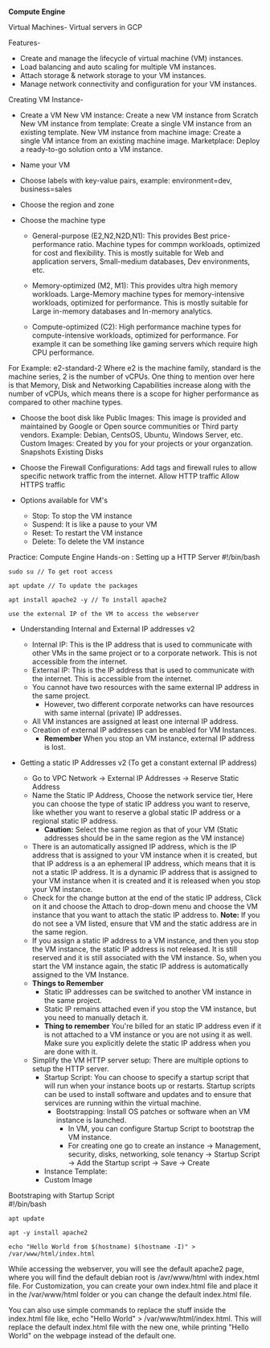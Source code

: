 **Compute Engine**

Virtual Machines- Virtual servers in GCP

Features-

* Create and manage the lifecycle of virtual machine (VM) instances.
* Load balancing and auto scaling for multiple VM instances.
* Attach storage & network storage to your VM instances.
* Manage network connectivity and configuration for your VM instances.

Creating VM Instance-
- Create a VM
    New VM instance: Create a new VM instance from Scratch
    New VM instance from template: Create a single VM instance from an existing template.
    New VM instance from machine image: Create a single VM intance from an existing machine image.
    Marketplace: Deploy a ready-to-go solution onto a VM instance.

- Name your VM

- Choose labels with key-value pairs, example: environment=dev, business=sales

- Choose the region and zone

- Choose the machine type
    * General-purpose (E2,N2,N2D,N1): This provides Best price-performance ratio. Machine types for commpn workloads, optimized for cost and flexibility. This is mostly suitable for Web and application servers, Small-medium databases, Dev environments, etc.

    * Memory-optimized (M2, M1): This provides ultra high memory workloads. Large-Memory machine types for memory-intensive workloads, optimized for performance. This is mostly suitable for Large in-memory databases and In-memory analytics.

    * Compute-optimized (C2): High performance machine types for compute-intensive workloads, optimized for performance. For example it can be something like gaming servers which require high CPU performance.

For Example: e2-standard-2
Where e2 is the machine family, standard is the machine series, 2 is the number of vCPUs.
One thing to mention over here is that Memory, Disk and Networking Capabilities increase along with the number of vCPUs, which means there is a scope for higher performance as compared to other machine types.

- Choose the boot disk like
    Public Images: This image is provided and maintained by Google or Open source communities or Third party vendors. Example: Debian, CentsOS, Ubuntu, Windows Server, etc.
    Custom Images: Created by you for your projects or your organzation.
    Snapshots
    Existing Disks

- Choose the Firewall Configurations: Add tags and firewall rules to allow specific network traffic from the internet.
    Allow HTTP traffic
    Allow HTTPS traffic

- Options available for VM's
    * Stop: To stop the VM instance
    * Suspend: It is like a pause to your VM
    * Reset: To restart the VM instance
    * Delete: To delete the VM instance

Practice: Compute Engine Hands-on : Setting up a HTTP Server
    #!/bin/bash
    
    sudo su // To get root access
    
    apt update // To update the packages
    
    apt install apache2 -y // To install apache2
    
    use the external IP of the VM to access the webserver

- Understanding Internal and External IP addresses v2
    * Internal IP: This is the IP address that is used to communicate with other VMs in the same project or to a corporate network. This is not accessible from the internet.
    * External IP: This is the IP address that is used to communicate with the internet. This is accessible from the internet.
    * You cannot have two resources with the same external IP address in the same project.
        * However, two different corporate networks can have resources with same internal (private) IP addresses.
    * All VM instances are assigned at least one internal IP address.
    * Creation of external IP addresses can be enabled for VM Instances.
        * **Remember** When you stop an VM instance, external IP address is lost.
    
- Getting a static IP Addresses v2 (To get a constant external IP address)
    * Go to VPC Network -> External IP Addresses -> Reserve Static Address
    * Name the Static IP Address, Choose the network service tier, Here you can choose the type of static IP address you want to reserve, like whether you want to reserve a global static IP address or a regional static IP address.
        * **Caution:** Select the same region as that of your VM (Static addresses should be in the same region as the VM instance)
    * There is an automatically assigned IP address, which is the IP address that is assigned to your VM instance when it is created, but that IP address is a an ephemeral IP address, which means that it is not a static IP address. It is a dynamic IP address that is assigned to your VM instance when it is created and it is released when you stop your VM instance.
    * Check for the change button at the end of the static IP address, Click on it and choose the Attach to drop-down menu and choose the VM instance that you want to attach the static IP address to. **Note:** If you do not see a VM listed, ensure that VM and the static address are in the same region.
    * If you assign a static IP address to a VM instance, and then you stop the VM instance, the static IP address is not released. It is still reserved and it is still associated with the VM instance. So, when you start the VM instance again, the static IP address is automatically assigned to the VM Instance.
    * **Things to Remember**
        * Static IP addresses can be switched to another VM instance in the same project.
        * Static IP remains attached even if you stop the VM instance, but you need to manually detach it.
        * **Thing to remember** You're billed for an static IP address even if it is not attached to a VM instance or you are not using it as well. Make sure you explicitly delete the static IP address when you are done with it.
    * Simplify the VM HTTP server setup: There are multiple options to setup the HTTP server.
        * Startup Script: You can choose to specify a startup script that will run when your instance boots up or restarts. Startup scripts can be used to install software and updates and to ensure that services are running within the virtual machine.
            * Bootstrapping: Install OS patches or software when an VM instance is launched.
                * In VM, you can configure Startup Script to bootstrap the VM instance.
                * For creating one go to create an instance -> Management, security, disks, networking, sole tenancy -> Startup Script -> Add the Startup script -> Save -> Create
        * Instance Template:
        * Custom Image 
        
Bootstraping with Startup Script        
    #!/bin/bash

    apt update

    apt -y install apache2

    echo "Hello World from $(hostname) $(hostname -I)" > /var/www/html/index.html

While accessing the webserver, you will see the default apache2 page, where you will find the default debian root is /avr/www/html with index.html file. For Customization, you can create your own index.html file and place it in the /var/www/html folder or you can change the default index.html file.
    
You can also use simple commands to replace the stuff inside the index.html file like, echo "Hello World" > /var/www/html/index.html. This will replace the default index.html file with the new one, while printing "Hello World" on the webpage instead of the default one.

